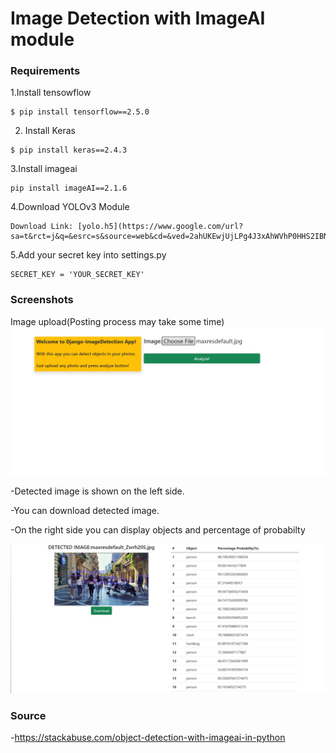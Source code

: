 # Image Detection with ImageAI module

### Requirements

1.Install tensowflow
```
$ pip install tensorflow==2.5.0
```
2. Install Keras

```
$ pip install keras==2.4.3
```
3.Install imageai
```
pip install imageAI==2.1.6
```

4.Download YOLOv3 Module
```
Download Link: [yolo.h5](https://www.google.com/url?sa=t&rct=j&q=&esrc=s&source=web&cd=&ved=2ahUKEwjUjLPg4J3xAhWVhP0HHS2IBNMQFjAAegQIAhAD&url=https%3A%2F%2Fgithub.com%2FOlafenwaMoses%2FImageAI%2Freleases%2Fdownload%2F1.0%2Fyolo.h5&usg=AOvVaw0J6cPR1x27wCKXmrin_Hwn)
```
5.Add your secret key into settings.py
```
SECRET_KEY = 'YOUR_SECRET_KEY'
```
### Screenshots 
Image upload(Posting process may take some time)
![Image Index](https://github.com/uberfresh/django-imagedetection/blob/main/screenshots/index.jpg)

-Detected image is shown on the left side. 

-You can download detected image.

-On the right side you can display objects and percentage of probabilty

![Image Show](https://github.com/uberfresh/django-imagedetection/blob/main/screenshots/imshow.jpg)


### Source
-https://stackabuse.com/object-detection-with-imageai-in-python
